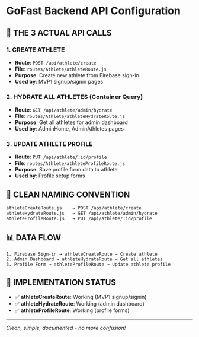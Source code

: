 # GoFast Backend API Configuration

## 🎯 **THE 3 ACTUAL API CALLS**

### 1. **CREATE ATHLETE** 
- **Route**: `POST /api/athlete/create`
- **File**: `routes/Athlete/athleteRoute.js`
- **Purpose**: Create new athlete from Firebase sign-in
- **Used by**: MVP1 signup/signin pages

### 2. **HYDRATE ALL ATHLETES** (Container Query)
- **Route**: `GET /api/athlete/admin/hydrate` 
- **File**: `routes/Athlete/athleteHydrateRoute.js`
- **Purpose**: Get all athletes for admin dashboard
- **Used by**: AdminHome, AdminAthletes pages

### 3. **UPDATE ATHLETE PROFILE**
- **Route**: `PUT /api/athlete/:id/profile`
- **File**: `routes/Athlete/athleteProfileRoute.js` 
- **Purpose**: Save profile form data to athlete
- **Used by**: Profile setup forms

## 🔧 **CLEAN NAMING CONVENTION**

```
athleteCreateRoute.js    → POST /api/athlete/create
athleteHydrateRoute.js   → GET /api/athlete/admin/hydrate  
athleteProfileRoute.js   → PUT /api/athlete/:id/profile
```

## 📊 **DATA FLOW**

```
1. Firebase Sign-in → athleteCreateRoute → Create athlete
2. Admin Dashboard → athleteHydrateRoute → Get all athletes
3. Profile Form → athleteProfileRoute → Update athlete profile
```

## 🚀 **IMPLEMENTATION STATUS**

- ✅ **athleteCreateRoute**: Working (MVP1 signup/signin)
- ✅ **athleteHydrateRoute**: Working (admin dashboard)  
- ✅ **athleteProfileRoute**: Working (profile forms)

---
*Clean, simple, documented - no more confusion!*
